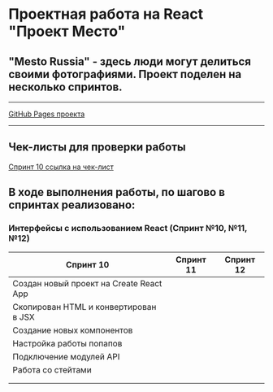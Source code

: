 # Проектная работа на React "Проект Место"

## "Mesto Russia" - здесь люди могут делиться своими фотографиями. Проект поделен на несколько спринтов.

---

[GitHub Pages проекта](///)

---

## Чек-листы для проверки работы

[Спринт 10 ссылка на чек-лист](https://code.s3.yandex.net/web-developer/checklists-pdf/new-program/checklist-10.pdf)

## В ходе выполнения работы, по шагово в спринтах реализовано:

### Интерфейсы с использованием React (Спринт №10, №11, №12)

| Спринт 10                               | Спринт 11 | Спринт 12 |
| --------------------------------------- | :-------: | :-------: |
| Создан новый проект на Create React App |           |           |
| Скопирован HTML и конвертирован в JSX   |           |           |
| Создание новых компонентов              |           |           |
| Настройка работы попапов                |           |           |
| Подключение модулей API                 |           |           |
| Работа со стейтами                      |           |           |
|                                         |           |           |
|                                         |           |           |
